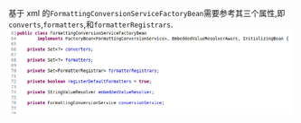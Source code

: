 基于 xml 的`FormattingConversionServiceFactoryBean`需要参考其三个属性,即`converts`,`formatters`,和`formatterRegistrars`.  
![](assets/springmvc-格式化接口formatter-ebe7ba8f.png)
